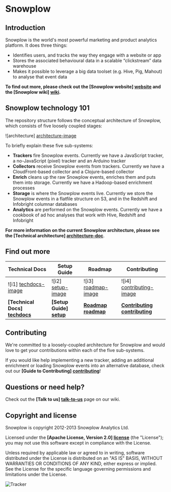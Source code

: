 # Snowplow

## Introduction

Snowplow is the world's most powerful marketing and product analytics platform. It does three things:

* Identifies users, and tracks the way they engage with a website or app
* Stores the associated behavioural data in a scalable “clickstream” data warehouse
* Makes it possible to leverage a big data toolset (e.g. Hive, Pig, Mahout) to analyse that event data

**To find out more, please check out the [Snowplow website] [website] and the [Snowplow wiki] [wiki].**

## Snowplow technology 101

The repository structure follows the conceptual architecture of Snowplow, which consists of five loosely coupled stages:

![architecture] [architecture-image]

To briefly explain these five sub-systems:

* **Trackers** fire Snowplow events. Currently we have a JavaScript tracker, a no-JavaScript (pixel) tracker and an Arduino tracker
* **Collectors** receive Snowplow events from trackers. Currently we have a CloudFront-based collector and a Clojure-based collector
* **Enrich** cleans up the raw Snowplow events, enriches them and puts them into storage. Currently we have a Hadoop-based enrichment processes
* **Storage** is where the Snowplow events live. Currently we store the Snowplow events in a flatfile structure on S3, and in the Redshift and Infobright columnar databases
* **Analytics** are performed on the Snowplow events. Currently we have a cookbook of ad hoc analyses that work with Hive, Redshift and Infobright 

**For more information on the current Snowplow architecture, please see the [Technical architecture] [architecture-doc]**.

## Find out more

| Technical Docs                  | Setup Guide               | Roadmap                 | Contributing                      |
|---------------------------------|---------------------------|-------------------------|-----------------------------------|
| ![i1] [techdocs-image]          | ![i2] [setup-image]       | ![i3] [roadmap-image]   | ![i4] [contributing-image]        |
| **[Technical Docs] [techdocs]** | **[Setup Guide] [setup]** | **[Roadmap] [roadmap]** | **[Contributing] [contributing]** |

## Contributing

We're committed to a loosely-coupled architecture for Snowplow and would love to get your contributions within each of the five sub-systems.

If you would like help implementing a new tracker, adding an additional enrichment or loading Snowplow events into an alternative database, check out our **[Guide to Contributing] [contributing]**!

## Questions or need help?

Check out the **[Talk to us] [talk-to-us]** page on our wiki.

## Copyright and license

Snowplow is copyright 2012-2013 Snowplow Analytics Ltd.

Licensed under the **[Apache License, Version 2.0] [license]** (the "License");
you may not use this software except in compliance with the License.

Unless required by applicable law or agreed to in writing, software
distributed under the License is distributed on an "AS IS" BASIS,
WITHOUT WARRANTIES OR CONDITIONS OF ANY KIND, either express or implied.
See the License for the specific language governing permissions and
limitations under the License.

![Tracker](https://collector.snplow.com/i?&e=pv&page=Root%20README&aid=snowplowgithub&p=web&tv=no-js-0.1.0)

[website]: http://snowplowanalytics.com
[wiki]: https://github.com/snowplow/snowplow/wiki
[architecture-image]: https://d3i6fms1cm1j0i.cloudfront.net/github-wiki/images/technical-architecture.png
[architecture-doc]: https://github.com/snowplow/snowplow/wiki/Technical-architecture
[talk-to-us]: https://github.com/snowplow/snowplow/wiki/Talk-to-us
[contributing]: https://github.com/snowplow/snowplow/wiki/Contributing
[license]: http://www.apache.org/licenses/LICENSE-2.0
[setup]: https://github.com/snowplow/snowplow/wiki/Setting-up-SnowPlow
[tech-docs]: https://github.com/snowplow/snowplow/wiki/SnowPlow%20technical%20documentation
[tracker-protocol]: https://github.com/snowplow/snowplow/wiki/snowplow-tracker-protocol
[collector-logs]: https://github.com/snowplow/snowplow/wiki/Collector-logging-formats
[data-structure]: https://github.com/snowplow/snowplow/wiki/canonical-event-model

[techdocs-image]: https://d3i6fms1cm1j0i.cloudfront.net/github/images/techdocs.png
[setup-image]: https://d3i6fms1cm1j0i.cloudfront.net/github/images/setup.png
[roadmap-image]: https://d3i6fms1cm1j0i.cloudfront.net/github/images/roadmap.png
[contributing-image]: https://d3i6fms1cm1j0i.cloudfront.net/github/images/contributing.png

[techdocs]: https://github.com/snowplow/snowplow/wiki/SnowPlow-technical-documentation
[setup]: https://github.com/snowplow/snowplow/wiki/Setting-up-SnowPlow
[roadmap]: https://github.com/snowplow/snowplow/wiki/Product-roadmap
[contributing]: https://github.com/snowplow/snowplow/wiki/Contributing
